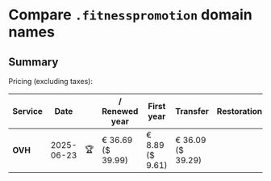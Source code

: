 # Compare `.fitnesspromotion` domain names

## Summary

Pricing (excluding taxes):

| Service | Date |  | / Renewed year | First year | Transfer | Restoration |
|--|--|--|--|--|--|--|
| **OVH** | 2025-06-23 | 🏆 | € 36.69<br>($ 39.99) | € 8.89<br>($ 9.61) | € 36.09<br>($ 39.29) |  |
